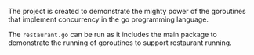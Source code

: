 The project is created to demonstrate the mighty power of the goroutines that implement concurrency in the go programming language.

The `restaurant.go` can be run as it includes the main package to demonstrate the running of goroutines to support restaurant running.
